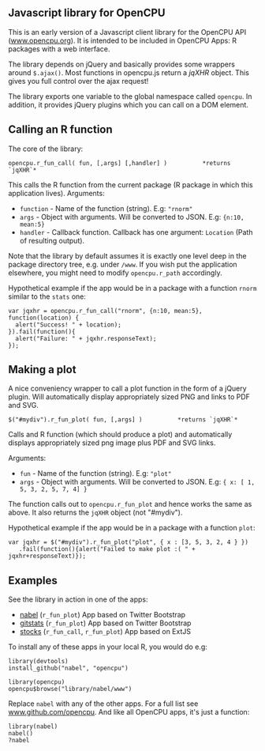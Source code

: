 Javascript library for OpenCPU
------------------------------

This is an early version of a Javascript client library for the OpenCPU API (www.opencpu.org).
It is intended to be included in OpenCPU Apps: R packages with a web interface. 

The library depends on jQuery and basically provides some wrappers around `$.ajax()`. 
Most functions in opencpu.js return a *jqXHR* object. This gives you full control over the ajax request!

The library exports one variable to the global namespace called `opencpu`. 
In addition, it provides jQuery plugins which you can call on a DOM element.

Calling an R function
---------------------

The core of the library:

    opencpu.r_fun_call( fun, [,args] [,handler] )          *returns `jqXHR`*

This calls the R function from the current package (R package in which this application lives). Arguments:

 * `function` - Name of the function (string). E.g: `"rnorm"`
 * `args` - Object with arguments. Will be converted to JSON. E.g: `{n:10, mean:5}`
 * `handler` - Callback function. Callback has one argument: `Location` (Path of resulting output).

Note that the library by default assumes it is exactly one level deep in the package directory tree, e.g. under `/www`. 
If you wish put the application elsewhere, you might need to modify `opencpu.r_path` accordingly. 

Hypothetical example if the app would be in a package with a function `rnorm` similar to the `stats` one: 

    var jqxhr = opencpu.r_fun_call("rnorm", {n:10, mean:5}, function(location) {
      alert("Success! " + location);
    }).fail(function(){
      alert("Failure: " + jqxhr.responseText);
    });


Making a plot
-------------

A nice conveniency wrapper to call a plot function in the form of a jQuery plugin.
Will automatically display appropriately sized PNG and links to PDF and SVG.

    $("#mydiv").r_fun_plot( fun, [,args] )          *returns `jqXHR`*

Calls and R function (which should produce a plot) and automatically displays appropriately sized png image plus PDF and SVG links.

Arguments:

 * `fun` - Name of the function (string). E.g: `"plot"`
 * `args` - Object with arguments. Will be converted to JSON. E.g: `{ x: [ 1, 5, 3, 2, 5, 7, 4] }`

The function calls out to `opencpu.r_fun_plot` and hence works the same as above. It also returns the `jqXHR` object (not "#mydiv").

Hypothetical example if the app would be in a package with a function `plot`:

    var jqxhr = $("#mydiv").r_fun_plot("plot", { x : [3, 5, 3, 2, 4 } })
       .fail(function(){alert("Failed to make plot :( " + jqxhr+responseText)});



Examples
--------

See the library in action in one of the apps:

 * [nabel](https://github.com/opencpu/gitstats/blob/master/inst/www/index.html#L32) (`r_fun_plot`) App based on Twitter Bootstrap
 * [gitstats](https://github.com/opencpu/nabel/blob/master/inst/www/index.html#L25) (`r_fun_plot`) App based on Twitter Bootstrap
 * [stocks](https://github.com/opencpu/stocks/blob/master/inst/www/stocks.js#L248) (`r_fun_call`, `r_fun_plot`) App based on ExtJS

To install any of these apps in your local R, you would do e.g:

    library(devtools)
    install_github("nabel", "opencpu")
    
    library(opencpu)
    opencpu$browse("library/nabel/www")

Replace `nabel` with any of the other apps. For a full list see www.github.com/opencpu. And like all OpenCPU apps, it's just a function:

    library(nabel)
    nabel()
    ?nabel


